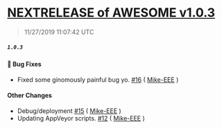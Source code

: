 # [NEXTRELEASE of AWESOME v1.0.3](https://github.com/ExtendedXmlSerializer/NextRelease/releases/tag/1.0.3)
> 11/27/2019 11:07:42 UTC
##### ``1.0.3``
#### &#128027; Bug Fixes 
- Fixed some ginomously painful bug yo. [#16](https://github.com/ExtendedXmlSerializer/NextRelease/pull/16) ( [Mike-EEE](https://github.com/Mike-EEE) )

#### Other Changes 
- Debug/deployment [#15](https://github.com/ExtendedXmlSerializer/NextRelease/pull/15) ( [Mike-EEE](https://github.com/Mike-EEE) )
- Updating AppVeyor scripts. [#12](https://github.com/ExtendedXmlSerializer/NextRelease/pull/12) ( [Mike-EEE](https://github.com/Mike-EEE) )



